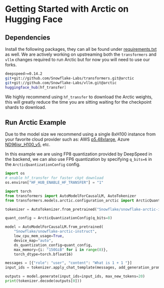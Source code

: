 # Getting Started with Arctic on Hugging Face

## Dependencies

Install the following packages, they can all be found under [requirements.txt](requirements.txt) as well. 
We are actively working on upstreaming both the `transformers` and `vllm` changes required to run Arctic but for
now you will need to use our forks.

```bash
deepspeed>=0.14.2
git+git://github.com/Snowflake-Labs/transformers.git@arctic
git+git://github.com/Snowflake-Labs/vllm.git@arctic
huggingface_hub[hf_transfer]
```

We highly recommend using `hf_transfer` to download the Arctic weights, this will greatly reduce the time you are 
sitting waiting for the checkpoint shards to download.

## Run Arctic Example

Due to the model size we recommend using a single 8xH100 instance from your
favorite cloud provider such as: AWS [p5.48xlarge](https://aws.amazon.com/ec2/instance-types/p5/), 
Azure [ND96isr_H100_v5](https://learn.microsoft.com/en-us/azure/virtual-machines/nd-h100-v5-series), etc.

In this example we are using FP8 quantization provided by DeepSpeed in the backend, we can also use FP6 
quantization by specifying `q_bits=6` in the `ArcticQuantizationConfig` config.

```python
import os
# enable hf_transfer for faster ckpt download
os.environ["HF_HUB_ENABLE_HF_TRANSFER"] = "1"

import torch
from transformers import AutoModelForCausalLM, AutoTokenizer
from transformers.models.arctic.configuration_arctic import ArcticQuantizationConfig

tokenizer = AutoTokenizer.from_pretrained("Snowflake/snowflake-arctic-instruct")

quant_config = ArcticQuantizationConfig(q_bits=8)

model = AutoModelForCausalLM.from_pretrained(
    "Snowflake/snowflake-arctic-instruct",
    low_cpu_mem_usage=True,
    device_map="auto",
    ds_quantization_config=quant_config,
    max_memory={i: "150GiB" for i in range(8)},
    torch_dtype=torch.bfloat16)

messages = [{"role": "user", "content": "What is 1 + 1 "}]
input_ids = tokenizer.apply_chat_template(messages, add_generation_prompt=True, return_tensors="pt").to("cuda")

outputs = model.generate(input_ids=input_ids, max_new_tokens=20)
print(tokenizer.decode(outputs[0]))
```
